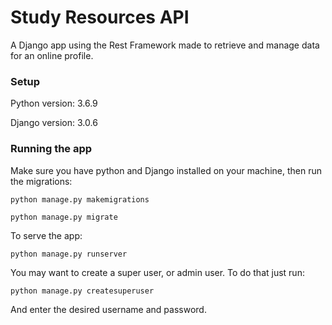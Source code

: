 # Study Resources API

A Django app using the Rest Framework made to retrieve and manage data for an online profile.

### Setup

Python version: 3.6.9

Django version: 3.0.6

### Running the app

Make sure you have python and Django installed on your machine, then run the migrations:

`python manage.py makemigrations`

`python manage.py migrate`

To serve the app:

`python manage.py runserver`

You may want to create a super user, or admin user. To do that just run:

`python manage.py createsuperuser`

And enter the desired username and password.

